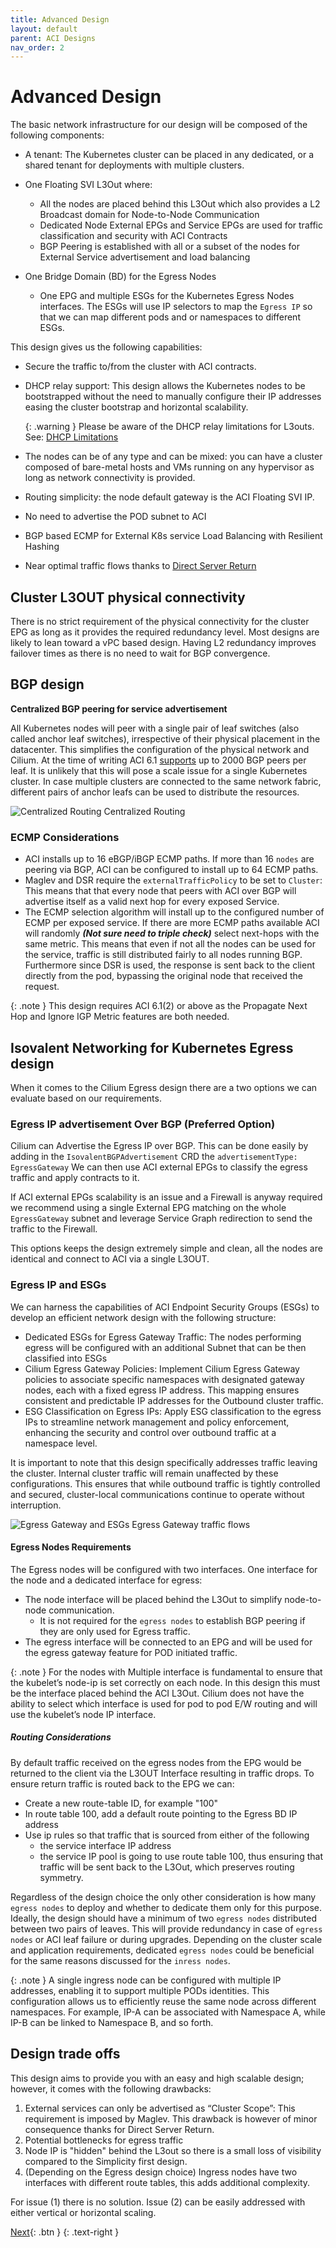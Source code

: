 ```yaml
---
title: Advanced Design
layout: default
parent: ACI Designs
nav_order: 2
---
```


# Advanced Design

The basic network infrastructure for our design will be composed of the following components:

* A tenant: The Kubernetes cluster can be placed in any dedicated, or a shared tenant for deployments with multiple clusters.
* One Floating SVI L3Out where:
  * All the nodes are placed behind this L3Out which also provides a L2 Broadcast domain for Node-to-Node Communication
  * Dedicated Node External EPGs and Service EPGs are used for traffic classification and security with ACI Contracts
  * BGP Peering is established with all or a subset of the nodes for External Service advertisement and load balancing

* One Bridge Domain (BD) for the Egress Nodes
  * One EPG and multiple ESGs for the Kubernetes Egress Nodes interfaces. The ESGs will use IP selectors to map the `Egress IP` so that we can map different pods and or namespaces to different ESGs.

This design gives us the following capabilities:

* Secure the traffic to/from the cluster with ACI contracts.
* DHCP relay support: This design allows the Kubernetes nodes to be bootstrapped without the need to manually configure their IP addresses easing the cluster bootstrap and horizontal scalability. 

  {: .warning } 
  Please be aware of the DHCP relay limitations for L3outs. See: [DHCP Limitations](https://www.cisco.com/c/en/us/td/docs/dcn/aci/apic/6x/basic-configuration/cisco-apic-basic-configuration-guide-61x/provisioning-core-aci-fabric-services-61x.html#guidelines-and-limitations-for-a-dhcp-relay-policy)

* The nodes can be of any type and can be mixed: you can have a cluster composed of bare-metal hosts and VMs running on any hypervisor as long as network connectivity is provided.
* Routing simplicity: the node default gateway is the ACI Floating SVI IP.
* No need to advertise the POD subnet to ACI
* BGP based ECMP for External K8s service Load Balancing with Resilient Hashing
* Near optimal traffic flows thanks to [Direct Server Return](/cilium-dc-design/docs/fabric_agnostic_features/#direct-server-return)

## Cluster L3OUT physical connectivity

There is no strict requirement of the physical connectivity for the cluster EPG as long as it provides the required redundancy level. Most designs are likely to lean toward a vPC based design. Having L2 redundancy improves failover times as there is no need to wait for BGP convergence.

## BGP design
**Centralized BGP peering for service advertisement**

All Kubernetes nodes will peer with a single pair of leaf switches (also called anchor leaf switches), irrespective of their physical placement in the datacenter. This simplifies the configuration of the physical network and Cilium. At the time of writing ACI 6.1 [supports](https://www.cisco.com/c/en/us/td/cilium-dc-design/docs/dcn/aci/apic/6x/verified-scalability/cisco-aci-verified-scalability-guide-612.html) up to 2000 BGP peers per leaf. It is unlikely that this will pose a scale issue for a single Kubernetes cluster. 
In case multiple clusters are connected to the same network fabric, different pairs of anchor leafs can be used to distribute the resources.

![Centralized Routing](../images/centralized-routing.png)
Centralized Routing

### ECMP Considerations

* ACI installs up to 16 eBGP/iBGP ECMP paths. If more than 16 `nodes` are peering via BGP, ACI can be configured to install up to 64 ECMP paths.
* Maglev and DSR require the `externalTrafficPolicy` to be set to `Cluster`: This means that that every node that peers with ACI over BGP will advertise itself as a valid next hop for every exposed Service.
* The ECMP selection algorithm will install up to the configured number of ECMP per exposed service. If there are more ECMP paths available ACI will randomly ***(Not sure need to triple check)*** select next-hops with the same metric. This means that even if not all the nodes can be used for the service, traffic is still distributed fairly to all nodes running BGP. Furthermore since DSR is used, the response is sent back to the client directly from the pod, bypassing the original node that received the request. 

{: .note }
This design requires ACI 6.1(2) or above as the Propagate Next Hop and Ignore IGP Metric features are both needed.

## Isovalent Networking for Kubernetes Egress design

When it comes to the Cilium Egress design there are a two options we can evaluate based on our requirements. 

### Egress IP advertisement Over BGP (Preferred Option)

Cilium can Advertise the Egress IP over BGP. This can be done easily by adding in the `IsovalentBGPAdvertisement` CRD the `advertisementType: EgressGateway`
We can then use ACI external EPGs to classify the egress traffic and apply contracts to it. 

If ACI external EPGs scalability is an issue and a Firewall is anyway required we recommend using a single External EPG matching on the whole `EgressGateway` subnet and leverage Service Graph redirection to send the traffic to the Firewall.

This options keeps the design extremely simple and clean, all the nodes are identical and connect to ACI via a single L3OUT. 

### Egress IP and ESGs

We can harness the capabilities of ACI Endpoint Security Groups (ESGs) to develop an efficient network design with the following structure:

* Dedicated ESGs for Egress Gateway Traffic: The nodes performing egress will be configured with an additional Subnet that can be then classified into ESGs 
* Cilium Egress Gateway Policies: Implement Cilium Egress Gateway policies to associate specific namespaces with designated gateway nodes, each with a fixed egress IP address. This mapping ensures consistent and predictable IP addresses for the Outbound cluster traffic.
* ESG Classification on Egress IPs: Apply ESG classification to the egress IPs to streamline network management and policy enforcement, enhancing the security and control over outbound traffic at a namespace level. 

It is important to note that this design specifically addresses traffic leaving the cluster. Internal cluster traffic will remain unaffected by these configurations. This ensures that while outbound traffic is tightly controlled and secured, cluster-local communications continue to operate without interruption.

![Egress Gateway and ESGs](../images/egress.png)
Egress Gateway traffic flows

#### Egress Nodes Requirements

The Egress nodes will be configured with two interfaces. One interface for the node and a dedicated interface for egress:
* The node interface will be placed behind the L3Out to simplify node-to-node communication.
  * It is not required for the `egress nodes` to establish BGP peering if they are only used for Egress traffic.
* The egress interface will be connected to an EPG and will be used for the egress gateway feature for POD initiated traffic. 

{: .note }
For the nodes with Multiple interface is fundamental to ensure that the kubelet’s node-ip is set correctly on each node. In this design this must be the interface placed behind the ACI L3Out.
Cilium does not have the ability to select which interface is used for pod to pod E/W routing and will use the kubelet’s node IP interface.

##### Routing Considerations
By default traffic received on the egress nodes from the EPG would be returned to the client via the L3OUT Interface resulting in traffic drops.
To ensure return traffic is routed back to the EPG we can:

* Create a new route-table ID, for example "100"
* In route table 100, add a default route pointing to the Egress BD IP address
* Use ip rules so that traffic that is sourced from either of the following
  * the service interface IP address
  * the service IP pool 
  is going to use route table 100, thus ensuring that traffic will be sent back to the L3Out, which preserves routing symmetry.

Regardless of the design choice the only other consideration is how many `egress nodes` to deploy and whether to dedicate them only for this purpose.
Ideally, the design should have a minimum of two `egress nodes` distributed between two pairs of leaves. This will provide redundancy in case of `egress nodes` or ACI leaf failure or during upgrades.
Depending on the cluster scale and application requirements, dedicated `egress nodes` could be beneficial for the same reasons discussed for the `inress nodes`.

{: .note }
A single ingress node can be configured with multiple IP addresses, enabling it to support multiple PODs identities. This configuration allows us to efficiently reuse the same node across different namespaces. For example, IP-A can be associated with Namespace A, while IP-B can be linked to Namespace B, and so forth.


## Design trade offs

This design aims to provide you with an easy and high scalable design; however, it comes with the following drawbacks:

1. External services can only be advertised as “Cluster Scope”: This requirement is imposed by Maglev. This drawback is however of minor consequence thanks for Direct Server Return. 
2. Potential bottlenecks for egress traffic
3. Node IP is "hidden" behind the L3out so there is a small loss of visibility compared to the Simplicity first design.
4. (Depending on the Egress design choice) Ingress nodes have two interfaces with different route tables, this adds additional complexity.

For issue (1) there is no solution. Issue (2) can be easily addressed with either vertical or horizontal scaling.

[Next](/cilium-dc-design/docs/aci/aci_bgp_design/){: .btn }
{: .text-right }